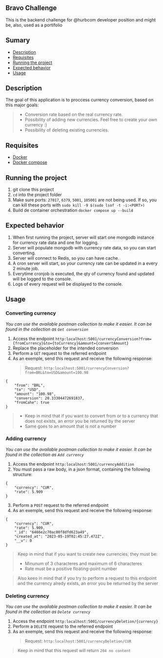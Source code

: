 ## Bravo Challenge

This is the backend challenge for @hurbcom developer position and might be, also, used as a portifolio

## Sumary

- [Description](#description)
- [Requisites](#requisites)
- [Running the project](#running-the-project)
- [Expected behavior](#expected-behavior)
- [Usage](#usage)

## Description

The goal of this application is to proccess currency conversion, based on this major goals:

> - Conversion rate based on the real currency rate.
> - Possibility of adding new currencies. Feel free to create your own currency :)
> - Possibility of deleting existing currencies.

## Requisites

- [Docker](https://docs.docker.com/engine/install/)
- [Docker compose](https://docs.docker.com/compose/install/)

## Running the project

1. git clone this project
2. `cd` into the project folder
3. Make sure ports: `27017`, `6379`, `5001`, `105001` are not being used. If so, you can kill these ports with `sudo kill -9 $(sudo lsof -t -i:<PORT>)`
4. Build de container orchestration `docker compose up --build`

## Expected behavior

1. When first running the project, server will start one mongodb instance for currency rate data and one for logging.
2. Server will populate mongodb with currency rate data, so you can start converting.
3. Server will connect to Redis, so you can have cache.
4. A cron server will start, so your currency rate can be updated in a every 2 minute job.
5. Everytime cronjob is executed, the qty of currency found and updated will be logged to the console.
6. Logs of every request will be displayed to the console.

## Usage

### Converting currency

_You can use the available postman collection to make it easier. It can be found in the collection as `Get conversion`_

1. Access the endpoint `http:localhost:5001/currencyConversion?from={fromCurrency}&to={toCurrency}&amount={convertAmount}`
2. Replace the placeholder for the intended conversion
3. Perform a `GET` request to the referred endpoint
4. As an exemple, send this request and receive the following response:
   > Request: `http:localhost:5001/currencyConversion?from=BRL&to=USD&amount=100.98`

```
{
    "from": "BRL",
    "to": "USD",
    "amount": "100.98",
    "conversion": 20.33304472691837,
    "fromCahe": true
}
```

> - Keep in mind that if you want to convert from or to a currency that does not exists, an error you be returned by the server
> - Same goes to an amount that is not a number

### Adding currency

_You can use the available postman collection to make it easier. It can be found in the collection as `Add currency`_

1. Access the endpoint `http:localhost:5001/currencyAddition`
2. You must pass a raw body, in a json format, containing the following structure:

```
{
    "currency": "CUR",
    "rate": 5.909
}
```

3. Perform a `POST` request to the referred endpoint
4. As an exemple, send this request and receive the following response:

```
{
    "currency": "CUR",
    "rate": 5.909,
    "_id": "6466e2c70ac00f8dfd623a49",
    "created_at": "2023-05-19T02:45:27.472Z",
    "__v": 0
}
```

> Keep in mind that if you want to create new currencies, they must be:
>
> - Minunum of 3 characteres and maximum of 6 characteres
> - Rate must be a positive floating-point number

> Also keeo in mind that if you try to perform a request to this endpoint and the currency alredy exists, an error you be returned by the server

### Deleting currency

_You can use the available postman collection to make it easier. It can be found in the collection as `Delete currency`_

1. Access the endpoint `http:localhost:5001/currencyDeletion/{currency}`
2. Perform a `DELETE` request to the referred endpoint
3. As an exemple, send this request and receive the following response:
   > Request: `http:localhost:5001/currencyDeletion/CUR`

> Keep in mind that this request will return `204 no content`
